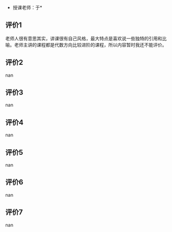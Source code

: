 - 授课老师：于* 

## 评价1

老师人很有意思其实，讲课很有自己风格，最大特点是喜欢说一些独特的引用和比喻。老师主讲的课程都是代数方向比较进阶的课程，所以内容暂时我还不能评价。
## 评价2

nan
## 评价3

nan
## 评价4

nan
## 评价5

nan
## 评价6

nan
## 评价7

nan
